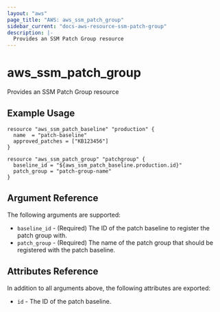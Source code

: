 ```yaml
---
layout: "aws"
page_title: "AWS: aws_ssm_patch_group"
sidebar_current: "docs-aws-resource-ssm-patch-group"
description: |-
  Provides an SSM Patch Group resource
---
```


# aws_ssm_patch_group

Provides an SSM Patch Group resource

## Example Usage

```hcl
resource "aws_ssm_patch_baseline" "production" {
  name  = "patch-baseline"
  approved_patches = ["KB123456"]
}

resource "aws_ssm_patch_group" "patchgroup" {
  baseline_id = "${aws_ssm_patch_baseline.production.id}"
  patch_group = "patch-group-name"
}
```

## Argument Reference

The following arguments are supported:

* `baseline_id` - (Required) The ID of the patch baseline to register the patch group with.
* `patch_group` - (Required) The name of the patch group that should be registered with the patch baseline.

## Attributes Reference

In addition to all arguments above, the following attributes are exported:

* `id` - The ID of the patch baseline.
